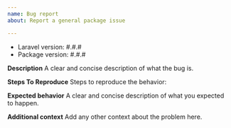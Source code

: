 ```yaml
---
name: Bug report
about: Report a general package issue

---
```


- Laravel version: #.#.#
- Package version: #.#.#

**Description**
A clear and concise description of what the bug is.

**Steps To Reproduce**
Steps to reproduce the behavior:

**Expected behavior**
A clear and concise description of what you expected to happen.

**Additional context**
Add any other context about the problem here.

